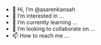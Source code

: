 - 👋 Hi, I’m @asarenkansah
- 👀 I’m interested in ...
- 🌱 I’m currently learning ...
- 💞️ I’m looking to collaborate on ...
- 📫 How to reach me ...

<!---
asarenkansah/asarenkansah is a ✨ special ✨ repository because its `README.md` (this file) appears on your GitHub profile.
You can click the Preview link to take a look at your changes.
--->
